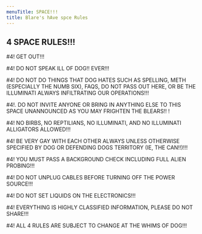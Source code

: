 ```yaml
---
menuTitle: SPACE!!!
title: Blare's hAve spce Rules
---
```


## 4 SPACE RULES!!!

#4! GET OUT!!!

#4! DO NOT SPEAK ILL OF DOG!! EVER!!!

#4! DO NOT DO THINGS THAT DOG HATES SUCH AS SPELLING, METH (ESPECIALLY THE NUMB SIX), FAQS, DO NOT PASS OUT HERE, OR BE THE ILLUMINATI ALWAYS INFILTRATING OUR OPERATIONS!!! 

#4!. DO NOT INVITE ANYONE OR BRING IN ANYTHING ELSE TO THIS SPACE UNANNOUNCED AS YOU MAY FRIGHTEN THE BLEARS!! !

#4! NO BIRBS, NO REPTILIANS, NO ILLUMINATI, AND NO ILLUMINATI ALLIGATORS ALLOWED!!!

#4! BE VERY GAY WITH EACH OTHER ALWAYS UNLESS OTHERWISE SPECIFIED BY DOG OR DEFENDING DOGS TERRITORY (IE, THE CAN!!)!!!

#4! YOU MUST PASS A BACKGROUND CHECK INCLUDING FULL ALIEN PROBING!!!

#4! DO NOT UNPLUG CABLES BEFORE TURNING OFF THE POWER SOURCE!!!

#4! DO NOT SET LIQUIDS ON THE ELECTRONICS!!!

#4! EVERYTHING IS HIGHLY CLASSIFIED INFORMATION, PLEASE DO NOT SHARE!!!

#4! ALL 4 RULES ARE SUBJECT TO CHANGE AT THE WHIMS OF DOG!!!
